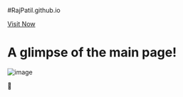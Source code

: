 #RajPatil.github.io

[Visit Now](https://thisisrajpatil.github.io/rajpatil.github.io/)
 
# A glimpse of the main page!
![image](https://github.com/thisisrajpatil/rajpatil.github.io/assets/81551589/cea89136-7d90-4cc9-b895-606ab57cb6e2)

 🙈
